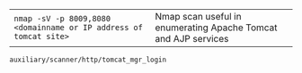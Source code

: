 |   |   |
|---|---|
|`nmap -sV -p 8009,8080 <domainname or IP address of tomcat site>`|Nmap scan useful in enumerating Apache Tomcat and AJP services|
`auxiliary/scanner/http/tomcat_mgr_login`